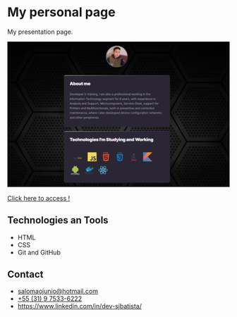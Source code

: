 # My personal page

My presentation page.

![preview](./Filesgithub/preview.png)

[Click here to access !](https://sjbatista.github.io/my_page/)

## Technologies an Tools

- HTML
- CSS
- Git and GitHub

## Contact

- salomaojunio@hotmail.com
- [+55 (31) 9 7533-6222](https://api.whatsapp.com/send?phone=5531975336222&text=Ol%C3%A1%20!%20Encontrei%20seu%20contato%20no%20GitHub%20!)
- https://www.linkedin.com/in/dev-sjbatista/

